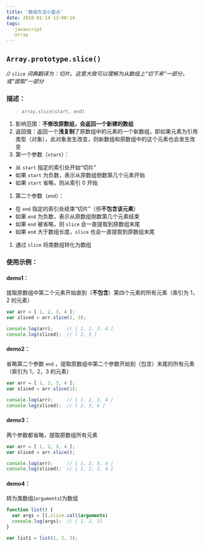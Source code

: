 ```yaml
---
title: '数组方法小盘点'
date: 2018-01-14 13:08:14
tags: 
  -javascript 
  -array
---
```



## `Array.prototype.slice()` 
*// `slice` 词典翻译为：切片。这里大致可以理解为从数组上“切下来”一部分，或”提取“一部分*

### 描述：
> `array.slice(start, end)`

1. 影响范围：**不修改原数组，会返回一个新建的数组**
1. 返回值：返回一个**浅复制**了原数组中的元素的一个新数组，即如果元素为引用类型（对象），此对象发生改变，则新数组和原数组中的这个元素也会发生改变
1. 第一个参数（`start`）：
  + 从 `start` 指定的索引处开始“切片”
  + 如果 `start` 为负数，表示从原数组倒数第几个元素开始
  + 如果 `start` 省略，则从索引 0 开始
1. 第二个参数（`end`）：
  + 在 `end` 指定的索引处结束“切片”（但**不包含该元素**）
  + 如果 `end` 为负数，表示从原数组倒数第几个元素结束
  + 如果 `end` 被省略，则 `slice` 会一直提取到原数组末尾
  + 如果 `end` 大于数组长度，`slice` 也会一直提取到原数组末尾
1. 通过 `slice` 将类数组转化为数组

### 使用示例：
#### demo1：
提取原数组中第二个元素开始直到（**不包含**）第四个元素的所有元素（索引为 1，2 的元素）
```js
var arr = [ 1, 2, 3, 4 ];
var sliced = arr.slice(1, 3);

console.log(arr);     // [ 1, 2, 3, 4 ]
console.log(sliced);  // [ 2, 3 ]
```
#### demo2：
省略第二个参数 `end` ，提取原数组中第二个参数开始到（包含）末尾的所有元素（索引为 1，2，3 的元素）
```js
var arr = [ 1, 2, 3, 4 ];
var sliced = arr.slice(1);

console.log(arr);     // [ 1, 2, 3, 4 ]
console.log(sliced);  // [ 2, 3, 4 ]
```
#### demo3：
两个参数都省略，提取原数组所有元素
```js
var arr = [ 1, 2, 3, 4 ];
var sliced = arr.slice();

console.log(arr);     // [ 1, 2, 3, 4 ]
console.log(sliced);  // [ 1, 2, 3, 4 ]
```
#### demo4：
转为类数组(`arguments`)为数组
```js
function list() {
  var args = [].slice.call(arguments)
  console.log(args);  // [ 1, 2, 3]
}

var list1 = list(1, 2, 3);
```
